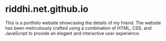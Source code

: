 # riddhi.net.github.io
This is a portfolio website showcasing the details of my friend. The website has been meticulously crafted using a combination of HTML, CSS, and JavaScript to provide an elegant and interactive user experience.
